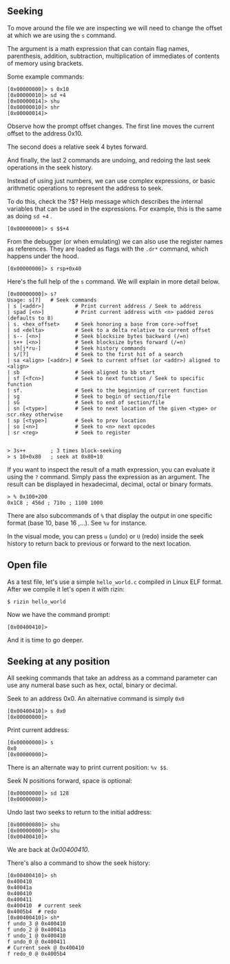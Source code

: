 ## Seeking

To move around the file we are inspecting we will need to change the offset at which we are using the `s` command.

The argument is a math expression that can contain flag names, parenthesis, addition, subtraction, multiplication of immediates of contents of memory using brackets.

Some example commands:

```
[0x00000000]> s 0x10
[0x00000010]> sd +4
[0x00000014]> shu
[0x00000010]> shr
[0x00000014]>
```

Observe how the prompt offset changes. The first line moves the current offset to the address 0x10.

The second does a relative seek 4 bytes forward.

And finally, the last 2 commands are undoing, and redoing the last seek operations in the seek history.

Instead of using just numbers, we can use complex expressions, or basic arithmetic operations to represent the address to seek.

To do this, check the ?$? Help message which describes the internal variables that can be used in the expressions. For example, this is the same as doing `sd +4` .

```
[0x00000000]> s $$+4
```

From the debugger (or when emulating) we can also use the register names as references. They are loaded as flags with the `.dr*` command, which happens under the hood.

```
[0x00000000]> s rsp+0x40
```

Here's the full help of the `s` command. We will explain in more detail below.

```
[0x00000000]> s?
Usage: s[?]   # Seek commands
| s [<addr>]          # Print current address / Seek to address
| spad [<n>]          # Print current address with <n> padded zeros (defaults to 8)
| s. <hex_offset>     # Seek honoring a base from core->offset
| sd <delta>          # Seek to a delta relative to current offset
| s-- [<n>]           # Seek blocksize bytes backward (/=n)
| s++ [<n>]           # Seek blocksize bytes forward (/=n)
| sh[j*ru-]           # Seek history commands
| s/[?]               # Seek to the first hit of a search
| sa <align> [<addr>] # Seek to current offset (or <addr>) aligned to <align>
| sb                  # Seek aligned to bb start
| sf [<fcn>]          # Seek to next function / Seek to specific function
| sf.                 # Seek to the beginning of current function
| sg                  # Seek to begin of section/file
| sG                  # Seek to end of section/file
| sn [<type>]         # Seek to next location of the given <type> or scr.nkey otherwise
| sp [<type>]         # Seek to prev location
| so [<n>]            # Seek to <n> next opcodes
| sr <reg>            # Seek to register


> 3s++        ; 3 times block-seeking
> s 10+0x80   ; seek at 0x80+10
```

If you want to inspect the result of a math expression, you can evaluate it using the `?` command. Simply pass the expression as an argument. The result can be displayed in hexadecimal, decimal, octal or binary formats.

```
> % 0x100+200
0x1C8 ; 456d ; 710o ; 1100 1000
```

There are also subcommands of `%` that display the output in one specific format (base 10, base 16 ,...). See `%v` for instance.

In the visual mode, you can press `u` (undo) or `U` (redo) inside the seek history to return back to previous or forward to the next location.

## Open file

As a test file, let's use a simple `hello_world.c` compiled in Linux ELF format.
After we compile it let's open it with rizin:

```
$ rizin hello_world
```

Now we have the command prompt:

```
[0x00400410]>
```

And it is time to go deeper.

## Seeking at any position

All seeking commands that take an address as a command parameter can use any numeral base
such as hex, octal, binary or decimal.

Seek to an address 0x0. An alternative command is simply `0x0`

```
[0x00400410]> s 0x0
[0x00000000]>
```

Print current address:
```
[0x00000000]> s
0x0
[0x00000000]>
```

There is an alternate way to print current position: `%v $$`.

Seek N positions forward, space is optional:

```
[0x00000000]> sd 128
[0x00000080]>
```

Undo last two seeks to return to the initial address:

```
[0x00000080]> shu
[0x00000000]> shu
[0x00400410]>
```

We are back at _0x00400410_.

There's also a command to show the seek history:

```
[0x00400410]> sh
0x400410 
0x40041a 
0x400410 
0x400411 
0x400410  # current seek
0x4005b4  # redo
[0x00400410]> sh*
f undo_3 @ 0x400410
f undo_2 @ 0x40041a
f undo_1 @ 0x400410
f undo_0 @ 0x400411
# Current seek @ 0x400410
f redo_0 @ 0x4005b4
```